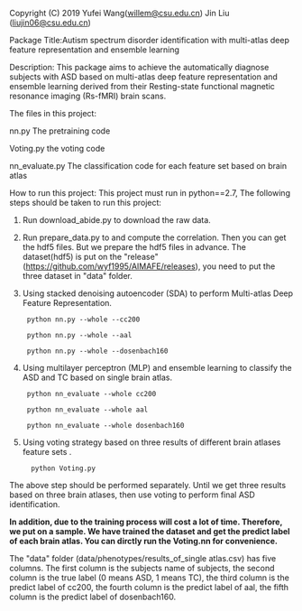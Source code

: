 Copyright (C) 2019 Yufei Wang(willem@csu.edu.cn) Jin Liu (liujin06@csu.edu.cn)

Package Title:Autism spectrum disorder identification with multi-atlas deep feature representation and ensemble learning

Description: This package aims to achieve the automatically diagnose subjects with ASD based on multi-atlas deep feature representation and ensemble learning derived from their Resting-state functional magnetic resonance imaging (Rs-fMRI) brain scans.

The files in this project:

nn.py  The pretraining code

Voting.py the voting code

nn_evaluate.py The classification code for each feature set based on brain atlas


How to run this project:
This project must run in python==2.7, The following steps should be taken to run this project:

1. Run download_abide.py to download the raw data.

2. Run prepare_data.py to  and compute the correlation. Then you can get the hdf5 files. But we prepare the hdf5 files in advance. The dataset(hdf5) is put on the "release"(https://github.com/wyf1995/AIMAFE/releases), you need to put the three dataset in "data" folder.

3. Using stacked denoising autoencoder (SDA) to perform Multi-atlas Deep Feature Representation.

        python nn.py --whole --cc200
  
        python nn.py --whole --aal
  
        python nn.py --whole --dosenbach160
  
4. Using multilayer perceptron (MLP) and ensemble learning to classify the ASD and TC based on single brain atlas.

        python nn_evaluate --whole cc200
 
        python nn_evaluate --whole aal
 
        python nn_evaluate --whole dosenbach160
 
5. Using voting strategy based on three results of different brain atlases feature sets .

         python Voting.py
         

The above step should be performed separately. Until we get three results based on three brain atlases, then use voting to perform final ASD identification.



**In addition, due to the training process will cost a lot of time. Therefore, we put on a sample. We have trained the dataset and get the predict label of each brain atlas. You can dirctly run the Voting.nn for convenience.**

The "data" folder (data/phenotypes/results_of_single atlas.csv) has five columns. The first column is the subjects name of subjects, the second column is the true label (0 means ASD, 1 means TC), the third column is the predict label of cc200, the fourth column is the predict label of aal, the fifth column is the predict label of dosenbach160. 



